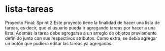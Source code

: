 # lista-tareas
Proyecto Final: Sprint 2
Este proyecto tiene la finalidad de hacer una lista de tareas, es decir, que el usuario pueda ir agregando tareas por hacer a una lista.
Además la tarea debe agregarse a un arreglo de objetos previamente definido junto con sus respectivos atributos.
Como extra, se debía agregar un botón que pudiera editar las tareas ya agregadas.
